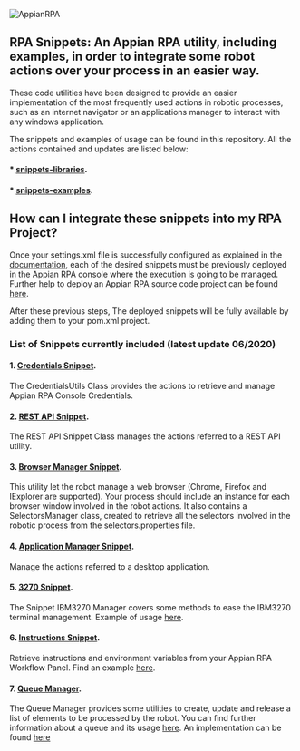 ![AppianRPA](https://www.appian.com/wp-content/uploads/2020/03/ap_rpa_lockup.png)

## RPA Snippets: An Appian RPA utility, including examples, in order to integrate some robot actions over your process in an easier way.

These code utilities have been designed to provide an easier implementation of the most frequently used actions in robotic processes, such as an internet navigator or an applications manager to interact with any windows application. 

The snippets and examples of usage can be found in this repository. All the actions contained and updates are listed below:

#### * [snippets-libraries](https://github.com/appianps/ps-plugin-appianrpa-Snippets/tree/master/snippets-libraries).

#### * [snippets-examples](https://github.com/appianps/ps-plugin-appianrpa-Snippets/tree/master/snippets-examples).

## How can I integrate these snippets into my RPA Project?

Once your settings.xml file is successfully configured as explained in the [documentation](https://docs.appian.com/suite/help/20.1/rpa/setup/maven-setup.html),  each of the desired snippets must be previously deployed in the Appian RPA console where the execution is going to be managed. Further help to deploy an Appian RPA source code project can be found [here](https://docs.appian.com/suite/help/20.1/rpa/rpa_in_apps/deploying-apps-rps.html).

After these previous steps, The deployed snippets will be fully available by adding them to your pom.xml project.

### List of Snippets currently included (latest update 06/2020)

#### 1. [Credentials Snippet](https://github.com/appianps/ps-plugin-appianrpa-Snippets/tree/master/snippets-libraries/snippet-credentials).

The CredentialsUtils Class provides the actions to retrieve and manage 
Appian RPA Console Credentials. 

#### 2. [REST API Snippet](https://github.com/appianps/ps-plugin-appianrpa-Snippets/tree/master/snippets-libraries/snippet-rest-api).

The REST API Snippet Class manages the actions referred to a REST API utility.

#### 3. [Browser Manager Snippet](https://github.com/appianps/ps-plugin-appianrpa-Snippets/tree/master/snippets-libraries/snippet-browser-manager).

This utility let the robot manage a web browser (Chrome, Firefox and
IExplorer are supported). Your process should include an instance for each
browser window involved in the robot actions. It also contains a SelectorsManager class, created 
to retrieve all the selectors involved in the robotic process from the selectors.properties file.

#### 4. [Application Manager Snippet](https://github.com/appianps/ps-plugin-appianrpa-Snippets/tree/master/snippets-libraries/snippet-application-manager).

Manage the actions referred to a desktop application.

#### 5. [3270 Snippet](https://github.com/appianps/ps-plugin-appianrpa-Snippets/tree/master/snippets-libraries/snippet-3270-manager).

The Snippet IBM3270 Manager covers some methods to ease the IBM3270 terminal management. Example of usage [here](https://github.com/appianps/ps-plugin-appianrpa-Snippets/tree/master/snippets-examples/robot-3270-snippet).

#### 6. [Instructions Snippet](https://github.com/appianps/ps-plugin-appianrpa-Snippets/tree/master/snippets-libraries/snippet-instruction). 

Retrieve instructions and environment variables from your Appian RPA Workflow Panel. Find an example [here](https://github.com/appianps/ps-plugin-appianrpa-Snippets/tree/master/snippets-examples/robot-snippet-instruction).


#### 7. [Queue Manager](https://github.com/appianps/ps-plugin-appianrpa-Snippets/tree/master/snippets-libraries/queue-manager).

The Queue Manager provides some utilities to create, update and release a list of elements to be processed by the robot. You can find further information about a queue and its usage [here](https://docs.appian.com/suite/help/20.1/rpa/modules/process-queues-module.html).
An implementation can be found [here](https://github.com/appianps/ps-plugin-appianrpa-Snippets/tree/master/snippets-examples/robot-snippet-excel-queue-manager)
